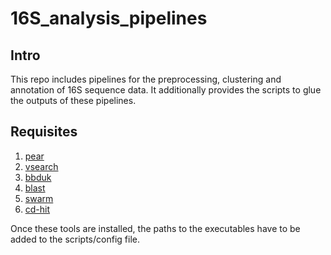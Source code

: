 # 16S_analysis_pipelines
## Intro
This repo includes pipelines for the preprocessing, clustering and annotation of 16S sequence data. 
It additionally provides the scripts to glue the outputs of these pipelines.

## Requisites 
1. [pear](https://sco.h-its.org/exelixis/web/software/pear/doc.html)
2. [vsearch](https://github.com/torognes/vsearch)
3. [bbduk](https://sourceforge.net/projects/bbmap/)
4. [blast](https://blast.ncbi.nlm.nih.gov/Blast.cgi?CMD=Web&PAGE_TYPE=BlastDocs&DOC_TYPE=Download)
5. [swarm](https://github.com/torognes/swarm)
6. [cd-hit](http://weizhongli-lab.org/cd-hit/)

Once these tools are installed, the paths to the executables have to be added to the scripts/config file.



